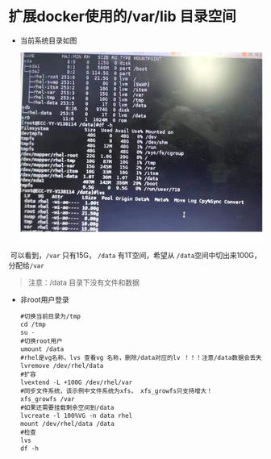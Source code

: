 # 扩展docker使用的/var/lib 目录空间

* 当前系统目录如图

  ![系统目录](shell\file.jpg)

​       可以看到，`/var` 只有15G， `/data` 有1T空间，希望从 `/data`空间中切出来100G，分配给`/var`

>  注意：/data 目录下没有文件和数据

* 非root用户登录

  ```shell
  #切换当前目录为/tmp
  cd /tmp
  su -
  #切换root用户
  umount /data
  #rhel是vg名称，lvs 查看vg 名称，删除/data对应的lv ！！！注意/data数据会丢失
  lvremove /dev/rhel/data
  #扩容
  lvextend -L +100G /dev/rhel/var
  #同步文件系统，该示例中文件系统为xfs， xfs_growfs只支持增大！
  xfs_growfs /var
  #如果还需要挂载剩余空间到/data
  lvcreate -l 100%VG -n data rhel
  mount /dev/rhel/data /data
  #检查
  lvs
  df -h
  ```


